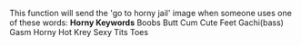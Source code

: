 This function will send the 'go to horny jail' image when someone uses one of these words:
**Horny Keywords**
	Boobs
	Butt
	Cum
	Cute
	Feet
	Gachi(bass)
	Gasm
	Horny
	Hot
	Krey
	Sexy
	Tits
	Toes
